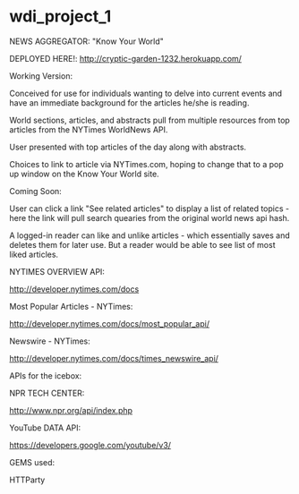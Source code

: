 wdi_project_1
=============
NEWS AGGREGATOR: "Know Your World"


DEPLOYED HERE!: http://cryptic-garden-1232.herokuapp.com/



Working Version:

Conceived for use for individuals wanting to delve into current events and have an immediate background for the articles he/she is reading.

World sections, articles, and abstracts pull from multiple resources from top articles from the NYTimes WorldNews API.

User presented with top articles of the day along with abstracts.

Choices to link to article via NYTimes.com, hoping to change that to a pop up window on the Know Your World site.



Coming Soon:

User can click a link "See related articles" to display a list of related topics - here the link will pull search quearies from the original world news api hash.

A logged-in reader can like and unlike articles - which essentially saves and deletes them for later use. But a reader would be able to see list of most liked articles.



NYTIMES OVERVIEW API:

http://developer.nytimes.com/docs

Most Popular Articles - NYTimes:

http://developer.nytimes.com/docs/most_popular_api/

Newswire - NYTimes:

http://developer.nytimes.com/docs/times_newswire_api/



APIs for the icebox:

NPR TECH CENTER:

http://www.npr.org/api/index.php


YouTube  DATA API:

https://developers.google.com/youtube/v3/


GEMS used:

HTTParty